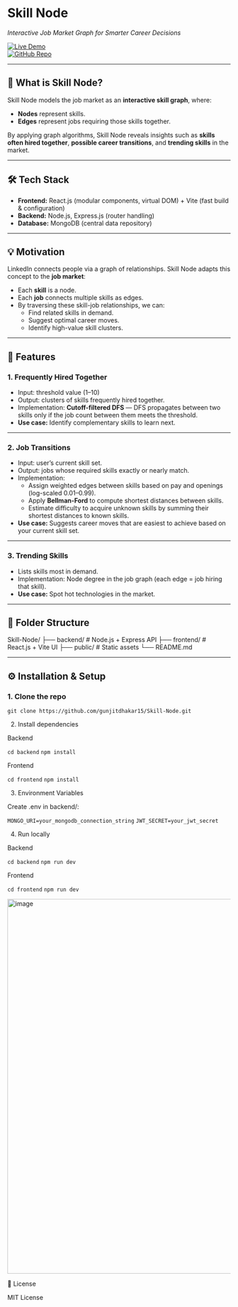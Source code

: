 # **Skill Node**  
_Interactive Job Market Graph for Smarter Career Decisions_  

[![Live Demo](https://img.shields.io/badge/Live%20Demo-Click%20Here-brightgreen)](https://66ec840df515105d57d7f9d4--rococo-cat-4f7b60.netlify.app/)  
[![GitHub Repo](https://img.shields.io/badge/Source%20Code-GitHub-blue)](https://github.com/gunjitdhakar15/Skill-Node)  

---

## **📌 What is Skill Node?**
Skill Node models the job market as an **interactive skill graph**, where:  
- **Nodes** represent skills.  
- **Edges** represent jobs requiring those skills together.  

By applying graph algorithms, Skill Node reveals insights such as **skills often hired together**, **possible career transitions**, and **trending skills** in the market.

---

## **🛠 Tech Stack**
- **Frontend:** React.js (modular components, virtual DOM) + Vite (fast build & configuration)  
- **Backend:** Node.js, Express.js (router handling)  
- **Database:** MongoDB (central data repository)  

---

## **💡 Motivation**
LinkedIn connects people via a graph of relationships. Skill Node adapts this concept to the **job market**:  
- Each **skill** is a node.  
- Each **job** connects multiple skills as edges.  
- By traversing these skill-job relationships, we can:  
  - Find related skills in demand.  
  - Suggest optimal career moves.  
  - Identify high-value skill clusters.

---

## **🚀 Features**

### **1. Frequently Hired Together**
- Input: threshold value (1–10)  
- Output: clusters of skills frequently hired together.  
- Implementation: **Cutoff-filtered DFS** — DFS propagates between two skills only if the job count between them meets the threshold.  
- **Use case:** Identify complementary skills to learn next.

---

### **2. Job Transitions**
- Input: user’s current skill set.  
- Output: jobs whose required skills exactly or nearly match.  
- Implementation:  
  - Assign weighted edges between skills based on pay and openings (log-scaled 0.01–0.99).  
  - Apply **Bellman-Ford** to compute shortest distances between skills.  
  - Estimate difficulty to acquire unknown skills by summing their shortest distances to known skills.  
- **Use case:** Suggests career moves that are easiest to achieve based on your current skill set.

---

### **3. Trending Skills**
- Lists skills most in demand.  
- Implementation: Node degree in the job graph (each edge = job hiring that skill).  
- **Use case:** Spot hot technologies in the market.

---

## **📂 Folder Structure**
Skill-Node/
├── backend/ # Node.js + Express API
├── frontend/ # React.js + Vite UI
├── public/ # Static assets
└── README.md


---

## **⚙️ Installation & Setup**
### **1. Clone the repo**

```git clone https://github.com/gunjitdhakar15/Skill-Node.git```

2. Install dependencies

Backend

```cd backend```
```npm install```

Frontend

```cd frontend```
```npm install```

3. Environment Variables

Create .env in backend/:

```MONGO_URI=your_mongodb_connection_string```
```JWT_SECRET=your_jwt_secret```

4. Run locally

Backend

```cd backend```
```npm run dev```


Frontend

```cd frontend```
```npm run dev```

<img width="1919" height="846" alt="image" src="https://github.com/user-attachments/assets/080bcd8a-dc68-479a-b678-8c634f2e7f9e" />


📜 License

MIT License
